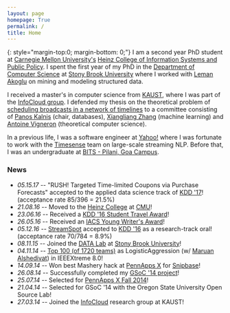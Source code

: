 ```yaml
---
layout: page
homepage: True
permalink: /
title: Home
---
```


{: style="margin-top:0; margin-bottom: 0;"}
I am a second year PhD student at [Carnegie Mellon University's][12]
[Heinz College of Information Systems and Public Policy][13].
I spent the first year of my PhD in the [Department of Computer Science][14]
at [Stony Brook University][9] where I worked with [Leman Akoglu][10] on mining and
modeling structured data.

I received a master's in computer science from [KAUST][2], where I was part of the
[InfoCloud group][1]. I defended my thesis on the theoretical problem of
[scheduling broadcasts in a network of timelines][11] to a committee consisting of
[Panos Kalnis][3] (chair, databases), [Xiangliang Zhang][5] (machine learning) and
[Antoine Vigneron][15] (theoretical computer science).

In a previous life, I was a software engineer at [Yahoo!][6] where I was fortunate to
work with the [Timesense](/yahoo/) team on large-scale streaming NLP.
Before that, I was an undergraduate at [BITS - Pilani, Goa Campus][4].

### News

   * *05.15.17* -- "RUSH! Targeted Time-limited Coupons via Purchase Forecasts" accepted to the applied data science track of [KDD '17](http://www.kdd.org/kdd2017/)! (acceptance rate 85/396 = 21.5%)
   * *21.08.16* -- Moved to the [Heinz College][13] at [CMU][12]!
   * *23.06.16* -- Received a [KDD '16 Student Travel Award](http://www.kdd.org/kdd2016/registration/student-awards)!
   * *26.05.16* -- Received an [IACS Young Writer's Award](http://www.iacs.stonybrook.edu/awards/writers)!
   * *05.12.16* -- [StreamSpot](http://bit.ly/streamspot) accepted to [KDD '16](http://www.kdd.org/kdd2016/) as a research-track oral! (acceptance rate 70/784 = 8.9%)
   * *08.11.15* -- Joined the [DATA Lab](http://www3.cs.stonybrook.edu/~datalab/) at [Stony Brook University][9]!
   * *04.11.14* -- [Top 100 (of 1720 teams)](http://www.ieee.org/membership_services/membership/students/competitions/xtreme/xtreme8ranking_overall.pdf) as LogisticAggression (w/ [Maruan Alshedivat](http://maruan.alshedivat.com)) in IEEEXtreme 8.0!
   * *14.09.14* -- Won best Mashery hack at [PennApps X](http://2014f.pennapps.com/) for [Snipbase](http://challengepost.com/software/snipbase)!
   * *26.08.14* -- Successfully completed my [GSoC '14 project][7]! 
   * *25.07.14* -- Selected for [PennApps X Fall 2014](http://2014f.pennapps.com/)!
   * *21.04.14* -- Selected for GSoC '14 with the Oregon State University Open Source Lab!
   * *27.03.14* -- Joined the [InfoCloud][1] research group at KAUST!

[1]: http://cloud.kaust.edu.sa/
[2]: http://www.kaust.edu.sa/
[3]: http://www.panoskalnis.com/
[4]: http://www.bits-pilani.ac.in/goa/
[5]: https://www.lri.fr/~xlzhang/
[6]: http://www.yahoo.com/
[7]: https://www.google-melange.com/gsoc/project/details/google/gsoc2014/emaadmanzoor/5693417237512192
[8]: http://www3.cs.stonybrook.edu/~leman/index.html
[9]: http://www.stonybrook.edu/
[10]: http://www.andrew.cmu.edu/user/lakoglu/
[11]: http://repository.kaust.edu.sa/kaust/handle/10754/552703
[12]: http://www.cmu.edu/
[13]: http://heinz.cmu.edu/
[14]: https://www.cs.stonybrook.edu/
[15]: http://algo.unist.ac.kr/members-2/antoine-vigneron/
